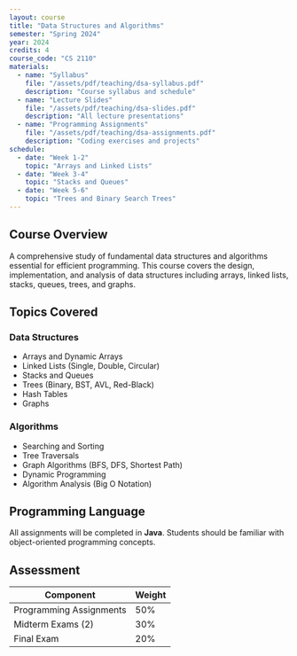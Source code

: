 ```yaml
---
layout: course
title: "Data Structures and Algorithms"
semester: "Spring 2024"
year: 2024
credits: 4
course_code: "CS 2110"
materials:
  - name: "Syllabus"
    file: "/assets/pdf/teaching/dsa-syllabus.pdf"
    description: "Course syllabus and schedule"
  - name: "Lecture Slides"
    file: "/assets/pdf/teaching/dsa-slides.pdf"
    description: "All lecture presentations"
  - name: "Programming Assignments"
    file: "/assets/pdf/teaching/dsa-assignments.pdf"
    description: "Coding exercises and projects"
schedule:
  - date: "Week 1-2"
    topic: "Arrays and Linked Lists"
  - date: "Week 3-4"
    topic: "Stacks and Queues"
  - date: "Week 5-6"
    topic: "Trees and Binary Search Trees"
---
```


## Course Overview

A comprehensive study of fundamental data structures and algorithms essential for efficient programming. This course covers the design, implementation, and analysis of data structures including arrays, linked lists, stacks, queues, trees, and graphs.

## Topics Covered

### Data Structures
- Arrays and Dynamic Arrays
- Linked Lists (Single, Double, Circular)
- Stacks and Queues
- Trees (Binary, BST, AVL, Red-Black)
- Hash Tables
- Graphs

### Algorithms
- Searching and Sorting
- Tree Traversals
- Graph Algorithms (BFS, DFS, Shortest Path)
- Dynamic Programming
- Algorithm Analysis (Big O Notation)

## Programming Language

All assignments will be completed in **Java**. Students should be familiar with object-oriented programming concepts.

## Assessment

| Component | Weight |
|-----------|--------|
| Programming Assignments | 50% |
| Midterm Exams (2) | 30% |
| Final Exam | 20% | 